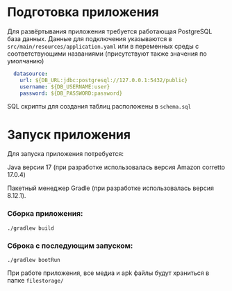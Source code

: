 # Подготовка приложения
Для развёртывания приложения требуется работающая PostgreSQL база данных. Данные для подключения указываются в `src/main/resources/application.yaml` или в переменных среды с соответствующими названиями (присутствуют также значения по умолчанию)
```yaml
  datasource:
    url: ${DB_URL:jdbc:postgresql://127.0.0.1:5432/public}
    username: ${DB_USERNAME:user}
    password: ${DB_PASSWORD:password}
```
SQL скрипты для создания таблиц расположены в `schema.sql`

# Запуск приложения
Для запуска приложения потребуется:

Java версии 17 (при разработке использовалась версия Amazon corretto 17.0.4)

Пакетный менеджер Gradle (при разработке использовалась версия 8.12.1).

### Cборка приложения:
```shell
./gradlew build
``` 
### Сброка с последующим запуском:
```shell
./gradlew bootRun
``` 

При работе приложения, все медиа и apk файлы будут храниться в папке `filestorage/`